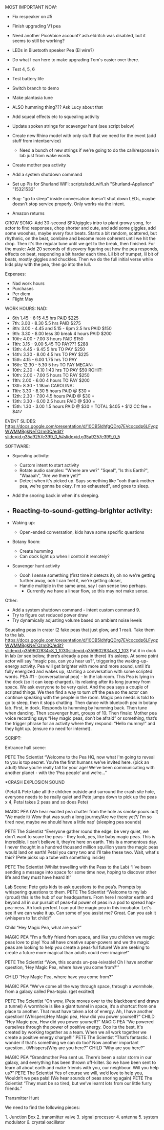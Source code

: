 MOST IMPORTANT NOW:
* Fix respeaker on #5
* Finish upgrading V1 pea

* Need another PicoVoice account? ash.eldritch was disabled, but it seems to still be working?
*	LEDs in Bluetooth speaker Pea (El wire?)
* Do what I can here to make upgrading Tom's easier over there.
* Test 4, 5, 6
* Test battery life
* Switch branch to demo

* Make plantasia tune
* ALSO humming thing??? Ask Lucy about that
* Add squeal effects etc to squealing activity
* Update spoken strings for scavenger hunt (see script below)
* Create new Rhino model with only stuff that we need for the event (add stuff from intentservice)
  * Need a bunch of new strings if we're going to do the call/response in lab just from wake words

* Create mother pea activity
* Add a system shutdown command
* Set up Pis for Shurland WiFi: scripts/add_wifi.sh "Shurland-Appliance" "15321532"
* Bug: "go to sleep" inside conversation doesn't shut down LEDs, maybe doesn't stop service properly. Only works via the intent.
*	Amazon returns


GROW SONG:
Add 30-second SFX/giggles intro to plant growy song, for actor to find responses, chop shorter and cute, and add some giggles, add some wooshes, maybe every four beats. Starts a bit random, scattered, but rhythmic, on the beat, combine and become more coherent until we hit the drop. Then it's the regular tune until we get to the break, then finished.
For the music: Add 20 seconds of discovery figuring out how the pea responds, effects on beat, responding a bit harder each time. Lil bit of trumpet, lil bit of beats, mostly giggles and chuckles. Then we do the full initial verse while kids play with the pea, then go into the lull.




Expenses:
- Nad work hours
- Purchases
- Per diem
- Flight May

WORK HOURS:
NAD:
* 6th 1.45 - 6:15 4.5 hrs PAID $225
* 7th: 3.00 - 8.30 5.5 hrs PAID $275
* 8th: 3.00 - 4.45 and 5.15 - 6pm 2.5 hrs PAID $150
* 9th: 3.30 - 8.00 less 30 break 4 hours PAID $200
* 10th: 4.00 - 7.00 3 hours PAID $150
* 11th: 3.15 - 9.00 5.45 TO PAY??? $288
* 13th: 4.45 - 9.45 5 hrs TO PAY $250
* 14th: 3.30 - 8.00 4.5 hrs TO PAY $225
* 15th: 4.15 - 6.00  1.75 hrs TO PAY
* 16th: 12.30 - 5.30 5 hrs TO PAY
MEGAN:
* 10th: 2.30 - 4.10 1:40 hrs TO PAY $50
ROHIT:
* 10th: 2.00 - 7.00 5 hours TO PAY $250
* 11th: 2.00 -  6.00 4 hours TO PAY $200
* 13th: 8.30 - 1.18am
CAROLINA:
* 11th: 3.30 - 8.30 5 hours PAID @ $30 = 
* 12th: 2.30 - 7.00 4.5 hours PAID @ $30 = 
* 13th: 3.30 - 6.00 2.5 hours PAID @ $30 = 
* 15th: 1.30 - 3.00 1.5 hours PAID @ $30 = 
TOTAL $405 + $12 CC fee = $417

EVENT SLIDES:
https://docs.google.com/presentation/d/10CB5ldhfgQDrg7EVcocxdp6LFyqzWWMMBgkNeTOzm0Q/edit?slide=id.g35a9257e399_0_5#slide=id.g35a9257e399_0_5



SOFTWARE:
* Squealing activity:
  - Custom intent to start activity
  - Rotate audio samples: "Where are we?" "Sqeal", "Is this Earth?", "Waaaah", "Are we there yet?"
  - Detect when it's picked up. Says something like "ooh thank mother pea, we're gonna be okay. I'm so exhausted", and goes to sleep.

* Add the snoring back in when it's sleeping.

* Reacting-to-sound-getting-brighter activity:
  - 
* Waking up:
  - Open-ended conversation, kids have some specific questions 

* Botany Room:
  - Create humming
  - Can dock light up when I control it remotely?

* Scavenger hunt activity
  - Oooh I sense something (first time it detects it), oh no we're getting further away, ooh I can feel it, we're getting closer, 
  - Handle multiple in the same area, say I can sense two perhaps.
    - Currently we have a linear flow, so this may not make sense.

Other:
* Add a system shutdown command - intent custom command 9. 
* Try to figure out reduced power draw 
* Try dynamically adjusting volume based on ambient noise levels


Squealing peas in crater (2 fake peas that just glow, and 1 real).
Take them to the lab.
https://docs.google.com/presentation/d/10CB5ldhfgQDrg7EVcocxdp6LFyqzWWMMBgkNeTOzm0Q/edit?slide=id.g359602834c8_1_103#slide=id.g359602834c8_1_103 
Put it in dock in lab (or see below, there’s already a pea in there)
It’s asleep. At some point actor will say “magic pea, can you hear us?”, triggering the waking-up-energy activity.  Pea will get brighter with more and more sound, until it’s fully energized and wakes up, starting a conversation with some scripted words. 
PEA #1 - (conversational pea) - In the lab room. This Pea is lying in the dock (so it can keep charged). Its relaxing after its long journey from space. We ask everyone to be very quiet. And the pea says a couple of scripted things. We then find a way to turn off the pea so the actor can continue speaking with the people in the room.
Magic pea needs is told to go to sleep, then it stops chatting. 
Then dance with bluetooth pea in botany lab. First, in dock. Responds to humming by humming back. Then tune when dancing. 
Then scavenger hunt, groups of 10.
Then finale: Mother pea voice recording says “Hey magic peas, don’t be afraid” or something, that’s the trigger phrase for an activity where they respond: “Hello mummy!” and they light up. (ensure no need for internet).




SCRIPT:

Entrance hall scene: 


PETE The Scientist 
“Welcome to the Pea HQ, now what I'm going to reveal to you is top secret. You’re the first humans we’ve invited here. (pick an adult) Wow you’re really tall for your age! We’ve been communicating with another planet - with the ‘Pea people’ and we’re…” 

*CRASH EXPLOSION SOUND 

(Petal & Pete take all the children outside and surround the crash site hole, everyone needs to be really quiet and Pete jumps down to pick up the peas x 4, Petal takes 2 peas and so does Pete)

MAGIC PEA
(We hear excited pea chatter from the hole as smoke pours out) 
‘We made it/ Wow that was such a long journey/Are we there yet?/ I’m so tired now, maybe we should have a little nap’ 
(sleeping pea sounds)

PETE The Scientist 
“Everyone gather round the edge, be very quiet, we don't want to scare the peas - they look, yes, like baby magic peas. This is incredible. I can't believe it, they’re here on earth. This is a momentous day. I never thought in a hundred thousand million squillion years the magic peas would land on earth! 
Petal you carry two and I'll take these two. Wait, what's this?
 (Pete picks up a tube with something inside)

PETE The Scientist 
(Whilst travelling with the Peas to the Lab)
“I’ve been sending a message into space for some time now, hoping to discover other life and they must have heard it!”

Lab Scene:
Pete gets kids to ask questions to the pea’s. Prompts by whispering questions to them.
PETE The Scientist 
“Welcome to my lab (proud) this is the hub of our headquarters. 
From here I monitor earth and beyond all in our pursuit of peas-ful power of peas in a pod to spread hap-pea-ness.
Ah look perfect I can put the magic pea in this incubator. Let's see if we can wake it up. Can some of you assist me? Great. Can you ask it (whispers to 1st child)"

Child
“Hey Magic Pea, what are you?” 

MAGIC PEA 
“I’m a fluffy friend from space, and like you children we magic peas love to play! 
You all have creative super-powers and we the magic peas are looking to help you create a peas-ful future!
We are seeking to create a future more magical than adults could ever imagine!”

PETE The Scientist 
 “Wow, this sounds un-pea-leivable! Oh I have another question, ‘Hey Magic Pea, where have you come from?’”

CHILD
“Hey Magic Pea, where have you come from?”

MAGIC PEA
“We’ve come all the way through space, through a wormhole, from a galaxy called Pea-topia. (get excited) 

PETE The Scientist 
“Oh wow, (Pete moves over to the blackboard and draws a tunnel) A wormhole is like a giant tunnel in space, it’s a shortcut from one place to another.
That must have taken a lot of energy. Ah, I have another question! (Whispers)Hey Magic pea, How did you power yourself?”
CHILD
“Hey Magic pea, How did you power yourself?” 
MAGIC PEA
“We powered ourselves through the power of positive energy. Ooo its the best, it's created by working together as a team. When we all work together we create a positive energy charge!!!” 
PETE The Scientist 
“That’s fantastic. I wonder if that's something we can do too? 
Now another important question.. (Whispers)Why are you here?”
CHILD
“Why are you here?”


MAGIC PEA
“Grandmother Pea sent us. There’s been a solar storm in our galaxy, and everything has been thrown off-kilter. So we have been sent to learn all about earth and make friends with you, our neighbour. Will you help us?”
PETE The Scientist 
Yes of course we will, we’d love to help you, Wouldn’t we pea pals!
(We hear sounds of peas snoring again)
PETE The Scientist 
“They must be so tired, but we’ve learnt lots from our little furry friends.” 





Transmitter Hunt 

We need to find the following pieces: 

1.⁠ ⁠Junction Box
2.⁠ ⁠⁠transmitter valve
3.⁠ ⁠⁠signal processor
4.⁠ ⁠⁠antenna
5.⁠ ⁠system modulator
6.⁠ ⁠⁠crystal oscillator  

